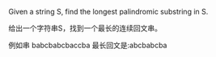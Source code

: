 Given a string S, find the longest palindromic substring in S.

给出一个字符串S，找到一个最长的连续回文串。


例如串 babcbabcbaccba 最长回文是:abcbabcba
